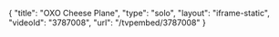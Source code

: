 {
    "title": "OXO Cheese Plane",
    "type": "solo",
    "layout": "iframe-static",
    "videoId": "3787008",
    "url": "\/tvpembed\/3787008"
}
